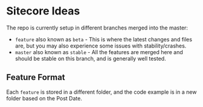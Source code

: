 # Sitecore Ideas

The repo is currently setup in different branches merged into the master:
- `feature` also known as `beta` - This is where the latest changes and files are, but you may also experience some issues with stability/crashes.
- `master` also known as `stable` - All the features are merged here and should be stable on this branch, and is generally well tested.

## Feature Format

Each `feature` is stored in a different folder, and the code example is in a new folder based on the Post Date.